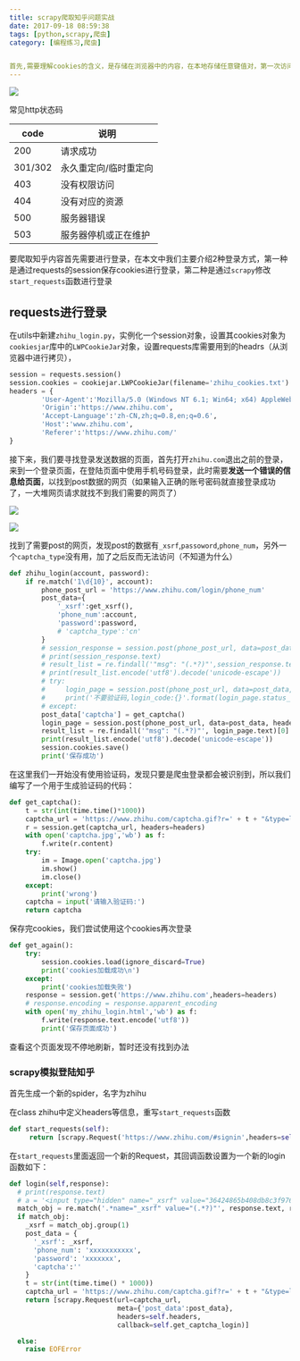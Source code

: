 ```yaml
---
title: scrapy爬取知乎问题实战
date: 2017-09-18 08:59:38
tags: [python,scrapy,爬虫]
category: [编程练习,爬虫]


首先,需要理解cookies的含义，是存储在浏览器中的内容，在本地存储任意键值对，第一次访问时服务器返回一个id存储到本地cookie中，第二次访问将cookies一起发送到服务器中
---
```


![](http://ooi9t4tvk.bkt.clouddn.com/17-9-18/23468729.jpg)

常见http状态码

| code    | 说明          |
| ------- | ----------- |
| 200     | 请求成功        |
| 301/302 | 永久重定向/临时重定向 |
| 403     | 没有权限访问      |
| 404     | 没有对应的资源     |
| 500     | 服务器错误       |
| 503     | 服务器停机或正在维护  |

 要爬取知乎内容首先需要进行登录，在本文中我们主要介绍2种登录方式，第一种是通过requests的session保存cookies进行登录，第二种是通过`scrapy`修改`start_requests`函数进行登录

<!--more-->

## requests进行登录

在utils中新建`zhihu_login.py`，实例化一个session对象，设置其cookies对象为`cookiesjar`库中的`LWPCookieJar`对象，设置requests库需要用到的headrs（从浏览器中进行拷贝），

```python
session = requests.session()
session.cookies = cookiejar.LWPCookieJar(filename='zhihu_cookies.txt')
headers = {
        'User-Agent':'Mozilla/5.0 (Windows NT 6.1; Win64; x64) AppleWebKit/537.36 (KHTML, like Gecko) Chrome/60.0.3112.113 Safari/537.36',
        'Origin':'https://www.zhihu.com',
        'Accept-Language':'zh-CN,zh;q=0.8,en;q=0.6',
        'Host':'www.zhihu.com',
        'Referer':'https://www.zhihu.com/'
}
```

接下来，我们要寻找登录发送数据的页面，首先打开`zhihu.com`退出之前的登录，来到一个登录页面，在登陆页面中使用手机号码登录，此时需要**发送一个错误的信息给页面**，以找到post数据的网页（如果输入正确的账号密码就直接登录成功了，一大堆网页请求就找不到我们需要的网页了）

![](http://ooi9t4tvk.bkt.clouddn.com/17-9-19/72348150.jpg)

![](http://ooi9t4tvk.bkt.clouddn.com/17-9-19/12704910.jpg)

找到了需要post的网页，发现post的数据有`_xsrf`,`passoword`,`phone_num`，另外一个`captcha_type`没有用，加了之后反而无法访问（不知道为什么）

```python
def zhihu_login(account, password):
    if re.match('1\d{10}', account):
        phone_post_url = 'https://www.zhihu.com/login/phone_num'
        post_data={
            '_xsrf':get_xsrf(),
            'phone_num':account,
            'password':password,
            # 'captcha_type':'cn'
        }
        # session_response = session.post(phone_post_url, data=post_data, headers=header)
        # print(session_response.text)
        # result_list = re.findall('"msg": "(.*?)"',session_response.text)[0]
        # print(result_list.encode('utf8').decode('unicode-escape'))
        # try:
        #     login_page = session.post(phone_post_url, data=post_data, headers=headers)
        #     print('不要验证码,login_code:{}'.format(login_page.status_code))
        # except:
        post_data['captcha'] = get_captcha()
        login_page = session.post(phone_post_url, data=post_data, headers=headers)
        result_list = re.findall('"msg": "(.*?)"', login_page.text)[0]
        print(result_list.encode('utf8').decode('unicode-escape'))
        session.cookies.save()
        print('保存成功')

```

在这里我们一开始没有使用验证码，发现只要是爬虫登录都会被识别到，所以我们编写了一个用于生成验证码的代码：

```python
def get_captcha():
    t = str(int(time.time()*1000))
    captcha_url = 'https://www.zhihu.com/captcha.gif?r=' + t + "&type=login"
    r = session.get(captcha_url, headers=headers)
    with open('captcha.jpg','wb') as f:
        f.write(r.content)
    try:
        im = Image.open('captcha.jpg')
        im.show()
        im.close()
    except:
        print('wrong')
    captcha = input('请输入验证码:')
    return captcha
```

保存完cookies，我们尝试使用这个cookies再次登录

```python
def get_again():
    try:
        session.cookies.load(ignore_discard=True)
        print('cookies加载成功\n')
    except:
        print('cookies加载失败')
    response = session.get('https://www.zhihu.com',headers=headers)
    # response.encoding = response.apparent_encoding
    with open('my_zhihu_login.html','wb') as f:
        f.write(response.text.encode('utf8'))
        print('保存页面成功')
```

查看这个页面发现不停地刷新，暂时还没有找到办法

### scrapy模拟登陆知乎

首先生成一个新的spider，名字为zhihu

在class zhihu中定义headers等信息，重写`start_requests`函数

```python
def start_requests(self):
     return [scrapy.Request('https://www.zhihu.com/#signin',headers=self.headers, callback=self.login)]
```

在`start_requests`里面返回一个新的Request，其回调函数设置为一个新的login函数如下：

```python
def login(self,response):
  # print(response.text)
  # a = '<input type="hidden" name="_xsrf" value="36424865b408db8c3f976a1a676cad60"/>'
  match_obj = re.match('.*name="_xsrf" value="(.*?)"', response.text, re.DOTALL)
  if match_obj:
    _xsrf = match_obj.group(1)
    post_data = {
      '_xsrf': _xsrf,
      'phone_num': 'xxxxxxxxxxx',
      'password': 'xxxxxxx',
      'captcha':''
    }
    t = str(int(time.time() * 1000))
    captcha_url = 'https://www.zhihu.com/captcha.gif?r=' + t + "&type=login"
    return [scrapy.Request(url=captcha_url,
                           meta={'post_data':post_data},
                           headers=self.headers,
                           callback=self.get_captcha_login)]

  else:
    raise EOFError
```

